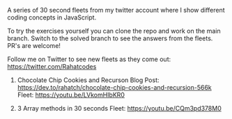 A series of 30 second fleets from my twitter account where I show different coding concepts in JavaScript.

To try the exercises yourself you can clone the repo and work on the main branch. Switch to the solved branch to see the answers from the fleets. PR's are welcome!

Follow me on Twitter to see new fleets as they come out:
https://twitter.com/Rahatcodes

1. Chocolate Chip Cookies and Recurson
Blog Post: https://dev.to/rahatch/chocolate-chip-cookies-and-recursion-566k
Fleet: https://youtu.be/LVkomHIbKR0

2. 3 Array methods in 30 seconds
Fleet: https://youtu.be/CQm3pd378M0